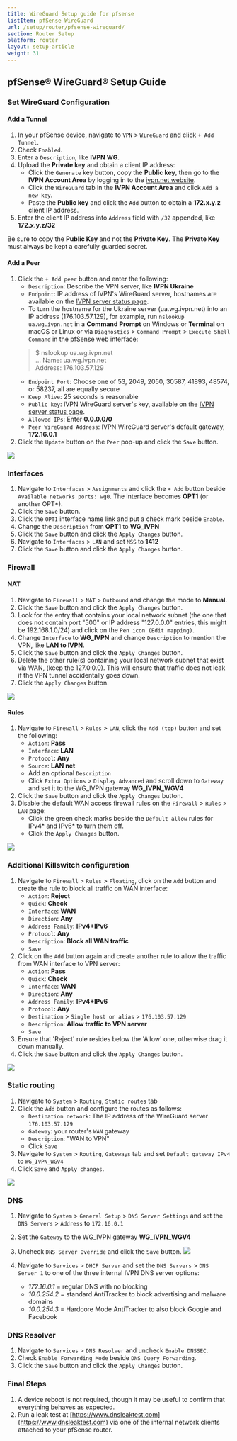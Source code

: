 ```yaml
---
title: WireGuard Setup guide for pfsense
listItem: pfSense WireGuard
url: /setup/router/pfsense-wireguard/
section: Router Setup
platform: router
layout: setup-article
weight: 31
---
```

## pfSense® WireGuard® Setup Guide

### Set WireGuard Configuration

#### Add a Tunnel

1. In your pfSense device, navigate  to `VPN` > `WireGuard` and click `+ Add Tunnel`.
2. Check `Enabled`.
3. Enter a `Description`, like **IVPN WG**.
4. Upload the **Private key** and obtain a client IP address:
    - Click the `Generate` key button, copy the **Public key**, then go to the **IVPN Account Area** by logging in to the [ivpn.net website](https://www.ivpn.net/account/login/).
    - Click the `WireGuard` tab in the **IVPN Account Area** and click `Add a new key`.
    - Paste the **Public key** and click the `Add` button to obtain a **172.x.y.z** client IP address.
5. Enter the client IP address into `Address` field with `/32` appended, like **172.x.y.z/32**
<div markdown="1" class="notice notice--warning">
Be sure to copy the <strong>Public Key</strong> and not the <strong>Private Key</strong>. The <strong>Private Key</strong> must always be kept a carefully guarded secret.
</div>

#### Add a Peer

1. Click the `+ Add peer` button and enter the following:
    * `Description`: Describe the VPN server, like **IVPN Ukraine**
    * `Endpoint`: IP address of IVPN's WireGuard server, hostnames are available on the [IVPN server status page](https://www.ivpn.net/status).
	- To turn the hostname for the Ukraine server (ua.wg.ivpn.net) into an IP address (176.103.57.129), for example, run `nslookup ua.wg.ivpn.net` in a **Command Prompt** on Windows or **Terminal** on macOS or Linux or via `Diagnostics` > `Command Prompt` > `Execute Shell Command` in the pfSense web interface:  
	> $ nslookup ua.wg.ivpn.net  
	> ...
	> Name:   ua.wg.ivpn.net  
	> Address: 176.103.57.129  
    * `Endpoint Port`: Choose one of 53, 2049, 2050, 30587, 41893, 48574, or 58237, all are equally secure
    * `Keep Alive`: 25 seconds is reasonable
    * `Public key`: IVPN WireGuard server's key, available on the [IVPN server status page](https://www.ivpn.net/status).
    * `Allowed IPs`: Enter **0.0.0.0/0**
    * `Peer WireGuard Address`: IVPN WireGuard server's default gateway, **172.16.0.1**
2. Click the `Update` button on the `Peer` pop-up and click the `Save` button.

![](/images-static/uploads/pf-wg-10-peer.png)

### Interfaces

1. Navigate to `Interfaces` > `Assignments` and click the `+ Add` button beside `Available networks ports: wg0`.  The interface becomes **OPT1** (or another OPT*).
2. Click the `Save` button.
3. Click the `OPT1` interface name link and put a check mark beside `Enable`.
4. Change the `Description` from **OPT1** to **WG_IVPN**
5. Click the `Save` button and click the `Apply Changes` button.
6. Navigate to `Interfaces` > `LAN` and set `MSS` to **1412**
7. Click the `Save` button and click the `Apply Changes` button.

### Firewall

#### NAT

1. Navigate to `Firewall` > `NAT` > `Outbound` and change the mode to **Manual**.
2. Click the `Save` button and click the `Apply Changes` button.
3. Look for the entry that contains your local network subnet (the one that does not contain port "500" or IP address "127.0.0.0" entries, this might be 192.168.1.0/24) and click on the `Pen icon (Edit mapping)`.
4. Change `Interface` to **WG_IVPN** and change `Description` to mention the VPN, like **LAN to IVPN**.
5. Click the `Save` button and click the `Apply Changes` button.
6. Delete the other rule(s) containing your local network subnet that exist via WAN, (keep the 127.0.0.0). This will ensure that traffic does not leak if the VPN tunnel accidentally goes down.
7. Click the `Apply Changes` button.

![](/images-static/uploads/pf-wg-20-fw-nat-outbound.png)

#### Rules

1. Navigate to `Firewall` > `Rules` > `LAN`, click the `Add (top)` button and set the following:
    - `Action`: **Pass**
    - `Interface`: **LAN**
    - `Protocol`: **Any**
    - `Source`: **LAN net**
    - Add an optional `Description`
    - Click `Extra Options` > `Display Advanced` and scroll down to `Gateway` and set it to the WG_IVPN gateway **WG_IVPN_WGV4**
2. Click the `Save` button and click the `Apply Changes` button.
3. Disable the default WAN access firewall rules on the  `Firewall` > `Rules` > `LAN` page:
    - Click the green check marks beside the `Default allow` rules for IPv4* and IPv6* to turn them off.
    - Click the `Apply Changes` button.

![](/images-static/uploads/pf-wg-30-fw-rules-lan.png)

### Additional Killswitch configuration

1. Navigate to `Firewall` > `Rules` > `Floating`, click on the `Add` button and create the rule to block all traffic on WAN interface:
    - `Action`: **Reject**
    - `Quick`: **Check**
    - `Interface`: **WAN**
    - `Direction`: **Any**
    - `Address Family`: **IPv4+IPv6**
    - `Protocol`: **Any**
    - `Description`: **Block all WAN traffic**
    - `Save`
2. Click on the `Add` button again and create another rule to allow the traffic from WAN interface to VPN server:
    - `Action`: **Pass**
    - `Quick`: **Check**
    - `Interface`: **WAN**
    - `Direction`: **Any**
    - `Address Family`: **IPv4+IPv6**
    - `Protocol`: **Any**
    - `Destination` > `Single host or alias` > `176.103.57.129`
    - `Description`: **Allow traffic to VPN server**
    - `Save`
3. Ensure that 'Reject' rule resides below the 'Allow' one, otherwise drag it down manually.
4. Click the `Save` button and click the `Apply Changes` button.

![](/images-static/uploads/pf-wg-50-killswitch.png)

### Static routing

1. Navigate to `System` > `Routing`, `Static routes` tab
2. Click the `Add` button and configure the routes as follows:
    - `Destination network`: The IP address of the WireGuard server `176.103.57.129`
    - `Gateway`: your router's `WAN` gateway
    - `Description`: "WAN to VPN"
    - Click `Save`
3. Navigate to `System` > `Routing`, `Gateways` tab and set `Default gateway IPv4` to `WG_IVPN_WGV4`
4. Click `Save` and `Apply changes`.

![](/images-static/uploads/pf-wg-35-routing.png)

### DNS

1. Navigate to `System` > `General Setup` > `DNS Server Settings` and set the `DNS Servers` > `Address` to `172.16.0.1`
2. Set the `Gateway` to the WG_IVPN gateway **WG_IVPN_WGV4**
3. Uncheck `DNS Server Override` and click the `Save` button.
![](/images-static/uploads/pf-wg-40-dns.png)
4. Navigate to `Services` > `DHCP Server` and set the `DNS Servers` > `DNS Server 1` to one of the three internal IVPN DNS server options:

    - *172.16.0.1* = regular DNS with no blocking
    - *10.0.254.2* = standard AntiTracker to block advertising and malware domains
    - *10.0.254.3* = Hardcore Mode AntiTracker to also block Google and Facebook

### DNS Resolver

1. Navigate to `Services` > `DNS Resolver` and uncheck `Enable DNSSEC`.
2. Check `Enable Forwarding Mode` beside `DNS Query Forwarding`.
3. Click the `Save` button and click the `Apply Changes` button.

### Final Steps

1. A device reboot is not required, though it may be useful to confirm that everything behaves as expected.
2. Run a leak test at [https://www.dnsleaktest.com](https://www.dnsleaktest.com) via one of the internal network clients attached to your pfSense router.
